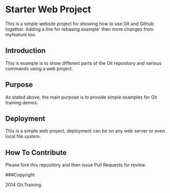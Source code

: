 # Starter Web Project

This is a simple website project for
showing how to use Git and Github together. Adding a line for rebasing example' then
more changes from myfeature too.

## Introduction

This is example is to show different parts
of the Git repository and various commands
using a web project.

## Purpose

As stated above, the main purpose is to 
provide simple examples for Git training 
demos.

## Deployment

This is a simple web project, deployment
can be on any web server or even local 
file system.

## How To Contribute

Please fork this repository and then issue Pull Requests for review.


###Copyright

2014 Git.Training.